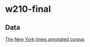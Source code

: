 # w210-final

## Data
[The New York times annotated corpus](http://oskicat.berkeley.edu/record=b23996245~S1)
